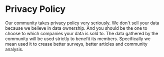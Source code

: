 # Privacy Policy
Our community takes privacy policy very seriously. We don't sell your data because we believe in data ownership. And you should be the one to choose to which companies your data is sold to. The data gathered by the community will be used strictly to benefit its members. Specifically we mean used it to crease better surveys, better articles and community analysis.
